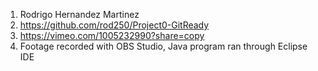 1. Rodrigo Hernandez Martinez
2. https://github.com/rod250/Project0-GitReady
3. https://vimeo.com/1005232990?share=copy
4. Footage recorded with OBS Studio, Java program ran through Eclipse IDE